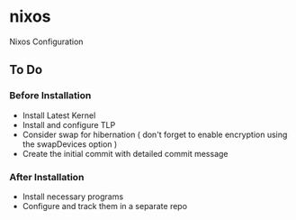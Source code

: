 # nixos
Nixos Configuration

## To Do

### Before Installation
- Install Latest Kernel
- Install and configure TLP
- Consider swap for hibernation ( don't forget to enable encryption using the swapDevices option )
- Create the initial commit with detailed commit message

### After Installation
- Install necessary programs
- Configure and track them in a separate repo
